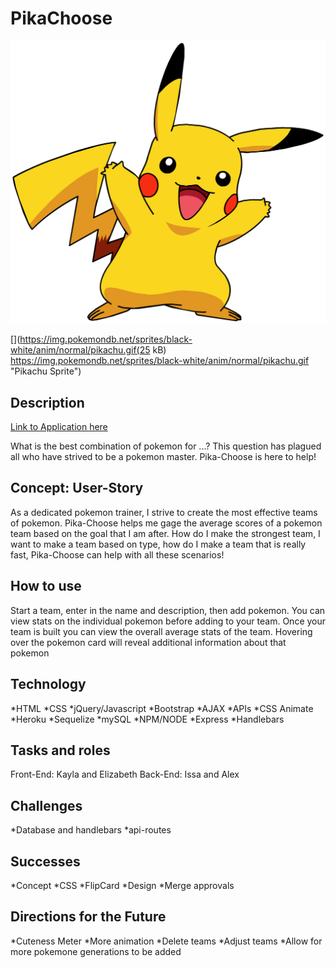 # PikaChoose 
 
![Pikachu](public/assets/images/pika.png "Pikachu")

[](https://img.pokemondb.net/sprites/black-white/anim/normal/pikachu.gif(25 kB)
https://img.pokemondb.net/sprites/black-white/anim/normal/pikachu.gif
 "Pikachu Sprite")

## Description

[Link to Application here]()

What is the best combination of pokemon for ...?
This question has plagued all who have strived to be a pokemon master. Pika-Choose is here to help!

## Concept: User-Story

As a dedicated pokemon trainer, I strive to create the most effective teams of pokemon. Pika-Choose helps me gage the average scores of a pokemon team based on the goal that I am after. How do I make the strongest team, I want to make a team based on type, how do I make a team that is really fast, Pika-Choose can help with all these scenarios!

## How to use

Start a team, enter in the name and description, then add pokemon. You can view stats on the individual pokemon before adding to your team. Once your team is built you can view the overall average stats of the team. Hovering over the pokemon card will reveal additional information about that pokemon

## Technology

*HTML
*CSS
*jQuery/Javascript
*Bootstrap
*AJAX
*APIs 
*CSS Animate
*Heroku
*Sequelize
*mySQL
*NPM/NODE
*Express
*Handlebars

## Tasks and roles

Front-End: Kayla and Elizabeth
Back-End: Issa and Alex

## Challenges

*Database and handlebars
*api-routes

## Successes

*Concept
*CSS
*FlipCard
*Design
*Merge approvals

## Directions for the Future

*Cuteness Meter
*More animation
*Delete teams
*Adjust teams
*Allow for more pokemone generations to be added